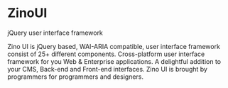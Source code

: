 ZinoUI
======

jQuery user interface framework

Zino UI is jQuery based, WAI-ARIA compatible, user interface framework consist of 25+ different components. Cross-platform user interface framework for you Web & Enterprise applications. A delightful addition to your CMS, Back-end and Front-end interfaces. Zino UI is brought by programmers for programmers and designers.
